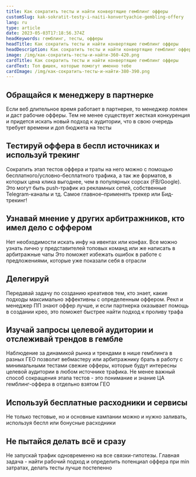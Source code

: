 ```yaml
---
title: Как сократить тесты и найти конвертящие гемблинг офферы
customSlug: kak-sokratit-testy-i-naiti-konvertyachie-gembling-offery
lang: ru
type: article
date: 2023-05-03T17:18:56.374Z
headKeywords: гемблинг, тесты, офферы
headTitle: Как сократить тесты и найти конвертящие гемблинг офферы
headDescription: Как сократить тесты и найти конвертящие гемблинг офферы
image: /img/как-сократить-тесты-и-найти-360-420.png
cardTitle: Как сократить тесты и найти конвертящие гемблинг офферы
cardText: Топ фишек, которые помогут именно тебе
cardImage: /img/как-сократить-тесты-и-найти-380-390.png
---
```

## Обращайся к менеджеру в партнерке

Если веб длительное время работает в партнерке, то менеджер лоялен и даст рабочие офферы. Тем не менее существует жесткая конкуренция и придется искать новый подход к аудитории, что в свою очередь требует времени и доп бюджета на тесты 

## Тестируй оффера в беспл источниках и используй трекинг

Сократить этап тестов оффера и траты на него можно с помощью бесплатного/условно-бесплатного трафика, а так же форматов, в которых цена клика выгоднее, чем в популярных сорсах (FB/Google). Это могут быть push-трафик из рекламных сетей, собственные Telegram-каналы и тд. Самое главное–применять трекер или Бид-трекинг!  

## Узнавай мнение у других арбитражников, кто имел дело с оффером

Нет необходимости искать инфу на ивентах или конфах. Все можно узнать лично у представителей топовых команд или же написать в арбитражные чаты Это поможет избежать ошибок в работе с предложениями, которые уже показали себя в отрасли 

## Делегируй

Передавай задачу по созданию креативов тем, кто знает, какие подходы максимально эффективны с определенным оффером. Рекл и менеджер ПП знают оффер лучше, и если партнерка оказывает помощь в создании крео, это поможет быстрее найти подход к проливу трафа 

## Изучай запросы целевой аудитории и отслеживай трендов в гембле

Наблюдение за динамикой рынка и трендами в нише гемблинга в разных ГЕО позволит вебмастеру или арбитражнику брать в работу с минимальными тестами свежие офферы, которые будут интересны целевой аудитории в любом источнике трафика. Не менее важный способ сокращения этапа тестов - это понимание и знание ЦА гемблинг-оффера в отдельно взятом ГЕО 

## Используй бесплатные расходники и сервисы 

Не только тестовые, но и основные кампании можно и нужно заливать, используя беспл или бонусные расходники 

## Не пытайся делать всё и сразу

Не запускай трафик одновременно на все связки-гипотезы. Главная задача - найти рабочий подход и определить потенциал оффера при min затратах, делать тесты лучше постепенно
